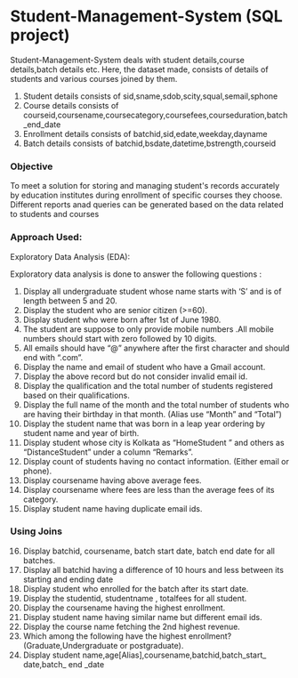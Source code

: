 # Student-Management-System (SQL project)    

Student-Management-System deals with student details,course details,batch details etc. Here, the dataset made, consists of details of students and various courses joined by them.   
1) Student details consists of sid,sname,sdob,scity,squal,semail,sphone
2) Course details consists of courseid,coursename,coursecategory,coursefees,courseduration,batch_end_date
3) Enrollment details consists of batchid,sid,edate,weekday,dayname
4) Batch details consists of batchid,bsdate,datetime,bstrength,courseid

### Objective
To meet a solution for storing and managing student's records accurately by education institutes during enrollment of specific courses they choose.  
Different reports anad queries can be generated based on the data related to students and courses

### Approach Used:
Exploratory Data Analysis (EDA):

Exploratory data analysis is done to answer the following questions :

1) Display all undergraduate student whose name starts with ‘S’ and is of length between 5 and 20.
2) Display the student who are senior citizen (>=60).
3) Display student who were born after 1st of June 1980.
4) The student are suppose to only provide mobile numbers .All mobile numbers should start with  zero followed by 10 digits.
5) All emails should have “@” anywhere after the first character and should end with “.com”.
6) Display the name and email of student who have a Gmail account.
7) Display the above record but do not consider invalid email id.
8) Display the qualification and the total number of students registered based on their  qualifications.
9) Display the full name of the month and the total number of students who are having their  birthday in that month.
   (Alias use “Month” and “Total”)
10) Display the student name that was born in a leap year ordering by student name and year of  birth.
11) Display student whose city is Kolkata as “HomeStudent ” and others as “DistanceStudent”  under a column “Remarks”.
12) Display count of students having no contact information. (Either email or phone).
13) Display coursename having above average fees.
14) Display coursename where fees are less than the average fees of its category.
15) Display student name having duplicate email ids.

### Using Joins
    
16) Display batchid, coursename, batch start date, batch end date for all batches. 
17) Display all batchid having a difference of 10 hours and less between its starting and ending date
18) Display student who enrolled for the batch after its start date.
19) Display the studentid, studentname , totalfees for all student.
20) Display the coursename having the highest enrollment.
21) Display student name having similar name but different email ids.
22) Display the course name fetching the 2nd highest revenue.
23) Which among the following have the highest enrollment? (Graduate,Undergraduate or  postgraduate).
24) Display student name,age[Alias],coursename,batchid,batch_start_ date,batch_ end _date 
